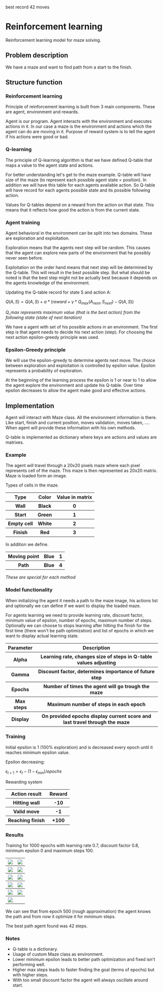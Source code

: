 best record 42 moves


# Reinforcement learning
Reinforcement learning model for maze solving.

## Problem description
We have a maze and want to find path from a start to the finish.

## Structure function

### Reinforcement learning
Principle of reinforcement learning is built from 3 main components. These are agent, environment and rewards.

Agent is our program. Agent interacts with the environment and executes actions in it. In our case a maze is the environment and actions which the agent can do are moving in it. Purpose of reward system is to tell the agent if his actions were good or bad.

### Q-learning
The principle of Q-learning algorithm is that we have defined Q-table that maps a value to the agent state and actions.

For better understanding let's get to the maze example. Q-table will have size of the maze (to represent each possible agent state = position). In addition we will have this table for each agents available action. So Q-table will have record for each agents possible state and its possible following action.

Values for Q-tables depend on a reward from the action on that state. This means that it reflects how good the action is from the current state. 

### Agent training
Agent behavioral in the environment can be split into two domains. These are exploration and exploitation.

Exploration means that the agents next step will be random. This causes that the agent can explore new parts of the environment that he possibly never seen before.

Exploitation on the order hand means that next step will be determined by the Q-table. This will result in the best possible step. But what should be noted is that the best step might not be actually best because it depends on the agents knowledge of the environment.

Updating the Q-table record for state S and action A:

$Q(A, S) = Q(A, S) + \alpha * (reward + \gamma * Q_{max}(A_{next}, S_{next}) - Q(A, S))$

*Q_max represents maximum value (that is the best action) from the following state (state of next iteration)*

We have a agent with set of his possible actions in an environment. The first step is that agent needs to decide his next action (step). For choosing the next action epsilon-greedy principle was used.

### Epsilon-Greedy principle 
We will use the epsilon-greedy to determine agents next move. The choice between exploration and exploitation is controlled by epsilon value. Epsilon represents a probability of exploration.

At the beginning of the learning process the epsilon is 1 or near to 1 to allow the agent explore the environment and update his Q-table. Over time epsilon decreases to allow the agent make good and effective actions.

## Implementation
Agent will interact with Maze class. All the environment information is there. Like start, finish and current position, moves validation, moves taken, .... When agent will provide these information with his own methods.

Q-table is implemented as dictionary where keys are actions and values are matrixes.

### Example
The agent will travel through a 20x20 pixels maze where each pixel represents cell of the maze. This maze is then represented as 20x20 matrix. Maze is loaded form an image.

Types of cells in the maze.
<table>
    <tr>
        <th>Type</th>
        <th>Color</th>
        <th>Value in matrix</th>
    </tr>
    <tr>
        <th>Wall</th>
        <th>Black</th>
        <th>0</th>
    </tr>
    <tr>
        <th>Start</th>
        <th>Green</th>
        <th>1</th>
    </tr>
    <tr>
        <th>Empty cell</th>
        <th>White</th>
        <th>2</th>
    </tr>
    <tr>
        <th>Finish</th>
        <th>Red</th>
        <th>3</th>
    </tr>
</table>

In addition we define.
<table>
    <tr>
        <th>Moving point</th>
        <th>Blue</th>
        <th>1</th>
    </tr>
    <tr>
        <th>Path</th>
        <th>Blue</th>
        <th>4</th>
    </tr>
</table>

*These are special for each method*

### Model functionality
When initializing the agent it needs a path to the maze image, his actions list and optionally we can define if we want to display the loaded maze.

For agents learning we need to provide learning rate, discount factor, minimum value of epsilon, number of epochs, maximum number of steps. Optionally we can choose to stops learning after hitting the finish for the first time (there won't be path optimization) and list of epochs in which we want to display actual learning state.

<table>
    <tr>
        <th>Parameter</th>
        <th>Description</th>
    </tr>
    <tr>
        <th>Alpha</th>
        <th>Learning rate, changes size of steps in Q-table values adjusting</th>
    </tr>
    <tr>
        <th>Gamma</th>
        <th>Discount factor, determines importance of future step</th>
    </tr>
    <tr>
        <th>Epochs</th>
        <th>Number of times the agent will go trough the maze</th>
    </tr>
    <tr>
        <th>Max steps</th>
        <th>Maximum number of steps in each epoch</th>
    </tr>
    <tr>
        <th>Display</th>
        <th>On provided epochs display current score and last travel through the maze</th>
    </tr>
</table>

### Training
Initial epsilon is 1 (100% exploration) and is decreased every epoch until it reaches minimum epsilon value.

Epsilon decreasing:

$\epsilon_{t+1} = \epsilon_{t} - (1 - \epsilon_{min}) / epochs$

Rewarding system
<table>
    <tr>
        <th>Action result</th>
        <th>Reward</th>
    </tr>
    <tr>
        <th>Hitting wall</th>
        <th>-10</th>
    </tr>
    <tr>
        <th>Valid move</th>
        <th>-1</th>
    </tr>
    <tr>
        <th>Reaching finish</th>
        <th>+100</th>
    </tr>
</table>

### Results
Training for 1000 epochs with learning rate 0.7, discount factor 0.8, minimum epsilon 0 and maximum steps 100.

<table>
    <tr>
        <th><img src="README_img/start.png"></th>
        <th><img src="README_img/E100.png"></th>
    </tr>
    <tr>
        <th><img src="README_img/E200.png"></th>
        <th><img src="README_img/E300.png"></th>
    </tr>
    <tr>
        <th><img src="README_img/E400.png"></th>
        <th><img src="README_img/E500.png"></th>
    </tr>
    <tr>
        <th><img src="README_img/E600.png"></th>
        <th><img src="README_img/E700.png"></th>
    </tr>
    <tr>
        <th><img src="README_img/E800.png"></th>
        <th><img src="README_img/E900.png"></th>
    </tr>
    <tr>
        <th><img src="README_img/final.png"></th>
        <th></th>
    </tr>
</table>

We can see that from epoch 500 (rough approximation) the agent knows the path and from now it optimize it for minimum steps.

The best path agent found was 42 steps.

### Notes
- Q-table is a dictionary.
- Usage of custom Maze class as environment.
- Lower minimum epsilon leads to better path optimization and fixed isn't performing well.
- Higher max steps leads to faster finding the goal (terms of epochs) but with higher steps.
- With too small discount factor the agent will always oscillate around start.